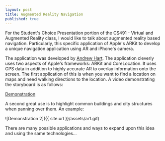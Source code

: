 ```yaml
---
layout: post
title: Augmented Reality Navigation
published: true
---
```

For the Student's Choice Presentation portion of the CS491 - Virtual and Augmented Reality class, I would like to talk about augmented reality based navigation. Particularly, this specific application of Apple's ARKit to develop a unique navigation application using AR and iPhone's camera.

The application was developed by [Andrew Hart](https://github.com/ProjectDent). The application cleverly uses two aspects of Apple's frameworks: ARKit and CoreLocation. It uses GPS data in addition to highly accurate AR to overlay information onto the screen. The first application of this is when you want to find a location on maps and need walking directions to the location. A video demonstrating the storyboard is as follows:

[Demonstration](https://twitter.com/AndrewProjDent/status/888380207962443777)

A second great use is to highlight common buildings and city structures when panning over them. An example:

![Demonstration 2]({{ site.url }}/assets/ar1.gif)

There are many possible applications and ways to expand upon this idea and using the same technologies...

